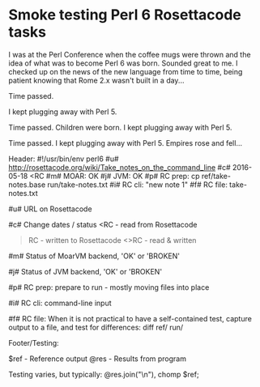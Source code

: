 # Smoke testing Perl 6 Rosettacode tasks

I was at the Perl Conference when the coffee mugs were thrown and the idea of 
what was to become Perl 6 was born. Sounded great to me. I checked up on the
news of the new language from time to time, being patient knowing that Rome 2.x 
wasn't built in a day...

Time passed. 

I kept plugging away with Perl 5. 

Time passed. 
Children were born. 
I kept plugging away with Perl 5. 

Time passed. 
I kept plugging away with Perl 5. 
Empires rose and fell...

Header:
#!/usr/bin/env perl6
#u# http://rosettacode.org/wiki/Take_notes_on_the_command_line
#c# 2016-05-18 <RC
#m# MOAR: OK
#j#  JVM: OK
#p# RC prep: cp ref/take-notes.base run/take-notes.txt
#i# RC cli: "new note 1"
#f# RC file: take-notes.txt

#u#
URL on Rosettacode

#c#
Change dates / status
<RC - read from Rosettacode
>RC - written to Rosettacode
<>RC - read & written 

#m#
Status of MoarVM backend, 'OK' or 'BROKEN'

#j#
Status of JVM backend, 'OK' or 'BROKEN'

#p# RC prep:
prepare to run - mostly moving files into place

#i# RC cli:
command-line input

#f# RC file: 
When it is not practical to have a self-contained test, capture
output to a file, and test for differences:
diff ref/<fn> run/<fn>


Footer/Testing:

$ref - Reference output
@res - Results from program

Testing varies, but typically:
@res.join("\n"), chomp $ref;
